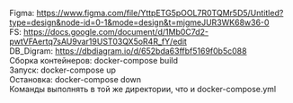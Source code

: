 Figma: https://www.figma.com/file/YttpETG5pOOL7R0TQMr5D5/Untitled?type=design&node-id=0-1&mode=design&t=mjgmeJUR3WK68w36-0  
FS: https://docs.google.com/document/d/1Mb0C7d2-pwtVFAertq7sAU9var19UST03QX5oR4R_fY/edit  
DB_Digram: https://dbdiagram.io/d/652bda63ffbf5169f0b5c088  
Сборка контейнеров: docker-compose build  
Запуск: docker-compose up  
Остановка: docker-compose down  
Команды выполнять в той же директории, что и docker-compose.yml
